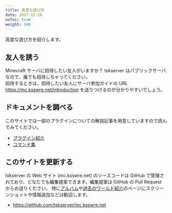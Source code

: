 ```yaml
---
title: 高度な遊び方
date: 2017-12-16
noToc: true
weight: 500
---
```


高度な遊び方を紹介します。

## 友人を誘う
Minecraft サーバに招待したい友人がいますか？
tskserver はパブリックサーバなので、誰でも招待しちゃってください。<br />
招待するときは、招待したい友人にサーバ参加ガイドの URL <https://mc.ksswre.net/introduction> を送りつけるのが分かりやすいでしょう。

## ドキュメントを調べる
このサイトでは一部のプラグインについての解説記事を用意していますので読んでみてください。
  * [プラグイン紹介](/plugins)
  * [コマンド集](/commands)

## このサイトを更新する
tskserver の Web サイト (mc.ksswre.net) のソースコードは GitHub で管理されており、どなたでも編集提案できます。編集提案は GitHub の Pull Request からお送りください。
特に[アルバム](/galleries)や[過去のワールド紹介](/worlds)のページにスクリーンショットや情報追加などは歓迎します。

- <https://github.com/tskserver/mc.ksswre.net>
